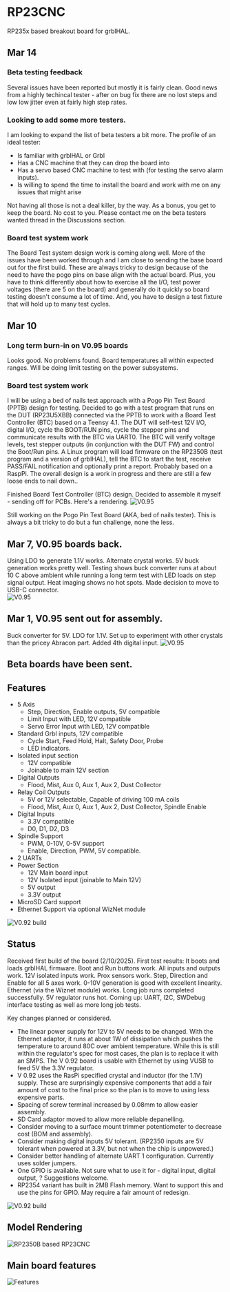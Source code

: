 # RP23CNC
RP235x based breakout board for grblHAL.

## Mar 14
### Beta testing feedback
Several issues have been reported but mostly it is fairly clean.  Good news from a highly techincal tester - after on bug fix there are no lost steps and low low jitter even at fairly high step rates. 

### Looking to add some more testers.
I am looking to expand the list of beta testers a bit more. The profile of an ideal tester:
- Is familiar with grblHAL or Grbl
- Has a CNC machine that they can drop the board into
- Has a servo based CNC machine to test with (for testing the servo alarm inputs).
- Is willing to spend the time to install the board and work with me on any issues that might arise

Not having all those is not a deal killer, by the way. As a bonus, you get to keep the board. No cost to you. Please contact me on the beta testers wanted thread in the Discussions section.

### Board test system work 
The Board Test system design work is coming along well. More of the issues have been worked through and I am close to sending the base board out for the first build. These are always tricky to design because of the need to have the pogo pins on base align with the actual board. Plus, you have to think differently about how to exercise all the I/O, test power voltages (there are 5 on the board) and generally do it quickly so board testing doesn't consume a lot of time. And, you have to design a test fixture that will hold up to many test cycles.

## Mar 10
### Long term burn-in on V0.95 boards
Looks good.  No problems found.  Board temperatures all within expected ranges. Will be doing limit testing on the power subsystems.

### Board test system work
I will be using a bed of nails test approach with a Pogo Pin Test Board (PPTB) design for testing.  Decided to go with a test program that runs on the DUT (RP23U5XBB) connected via the PPTB to work with a Board Test Controller (BTC) based on a Teensy 4.1. The DUT will self-test 12V I/O, digital I/O, cycle the BOOT/RUN pins, cycle the stepper pins and communicate results with the BTC via UART0.  The BTC will verify voltage levels, test stepper outputs (in conjunction with the DUT FW) and control the Boot/Run pins. A Linux program will load firmware on the RP2350B (test program and a version of grblHAL), tell the BTC to start the test, receive PASS/FAIL notification and optionally print a report. Probably based on a RaspPi. The overall design is a work in progress and there are still a few loose ends to nail down..

Finished Board Test Controller (BTC) design.  Decided to assemble it myself - sending off for PCBs. Here's a rendering.
![V0.95](https://github.com/phil-barrett/RP23CNC/blob/main/Photos/test%20driver.png)

Still working on the Pogo Pin Test Board (AKA, bed of nails tester). This is always a bit tricky to do but a fun challenge, none the less.

## Mar 7, V0.95 boards back.
Using LDO to generate 1.1V works. Alternate crystal works. 5V buck generation works pretty well. Testing shows buck converter runs at about 10 C above ambient while running a long term test with LED loads on step signal output. Heat imaging shows no hot spots. Made decision to move to USB-C connector.  
![V0.95](https://github.com/phil-barrett/RP23CNC/blob/main/Photos/V0.95-top-assembled.jpg)

## Mar 1, V0.95 sent out for assembly.
Buck converter for 5V.  LDO for 1.1V.  Set up to experiment with other crystals than the pricey Abracon part. Added 4th digital input.
![V0.95](https://github.com/phil-barrett/RP23CNC/blob/main/Photos/PGA2350-v0.95.png)

## Beta boards have been sent.

## Features
- 5 Axis
  * Step, Direction, Enable outputs, 5V compatible
  * Limit Input with LED, 12V compatible
  * Servo Error Input with LED, 12V compatible
- Standard Grbl inputs, 12V compatible
  * Cycle Start, Feed Hold, Halt, Safety Door, Probe
  * LED indicators.
- Isolated input section
  * 12V compatible
  * Joinable to main 12V section
- Digital Outputs
  * Flood, Mist, Aux 0, Aux 1, Aux 2, Dust Collector
- Relay Coil Outputs
  * 5V or 12V selectable, Capable of driving 100 mA coils
  * Flood, Mist, Aux 0, Aux 1, Aux 2, Dust Collector, Spindle Enable
- Digital Inputs
  * 3.3V compatible
  * D0, D1, D2, D3
 - Spindle Support
   * PWM, 0-10V, 0-5V support
   * Enable, Direction, PWM,  5V compatible.
- 2 UARTs
- Power Section
  * 12V Main board input
  * 12V Isolated input (joinable to Main 12V)
  * 5V output
  * 3.3V output 
- MicroSD Card support
- Ethernet Support via optional WizNet module


![V0.92 build](https://github.com/phil-barrett/RP23CNC/blob/main/Photos/T2120387_DxO.jpg)

## Status
Received first build of the board (2/10/2025). First test results: It boots and loads grblHAL firmware. Boot and Run buttons work. All inputs and outputs work. 12V isolated inputs work.  Prox sensors work. Step, Direction and Enable for all 5 axes work. 0-10V generation is good with excellent linearity. Ethernet (via the Wiznet module) works. Long job runs completed successfully. 5V regulator runs hot. Coming up: UART, I2C, SWDebug interface testing as well as more long job tests.

Key changes planned or considered.  
* The linear power supply for 12V to 5V needs to be changed. With the Ethernet adaptor, it runs at about 1W of dissipation which pushes the temperature to around 80C over ambient temperature. While this is still within the regulator's spec for most cases, the plan is to replace it with an SMPS.  The V 0.92 board is usable with Ethernet by using VUSB to feed 5V the 3.3V regulator. 
* V 0.92 uses the RasPi specified crystal and inductor (for the 1.1V) supply.  These are surprisingly expensive components that add a fair amount of cost to the final price so the plan is to move to using less expensive parts.
* Spacing of screw terminal increased by 0.08mm to allow easier assembly.
* SD Card adaptor moved to allow more reliable depanelling.
* Consider moving to a surface mount trimmer potentiometer to decrease cost (BOM and assembly).
* Consider making digital inputs 5V tolerant. (RP2350 inputs are 5V tolerant when powered at 3.3V, but not when the chip is unpowered.)
* Consider better handling of alternate UART 1 configuration.  Currently uses solder jumpers.
* One GPIO is available. Not sure what to use it for - digital input, digital output, ? Suggestions welcome.
* RP2354 variant has built in 2MB Flash memory. Want to support this and use the pins for GPIO. May require a fair amount of redesign.


![V0.92 build](https://github.com/phil-barrett/RP23CNC/blob/main/Photos/T2120352_DxO.jpg)

## Model Rendering
![RP2350B based RP23CNC](https://github.com/phil-barrett/RP23CNC/blob/main/RP23CNC.png)

## Main board features
![Features](https://github.com/phil-barrett/RP23CNC/blob/main/Documentation/features.png)
